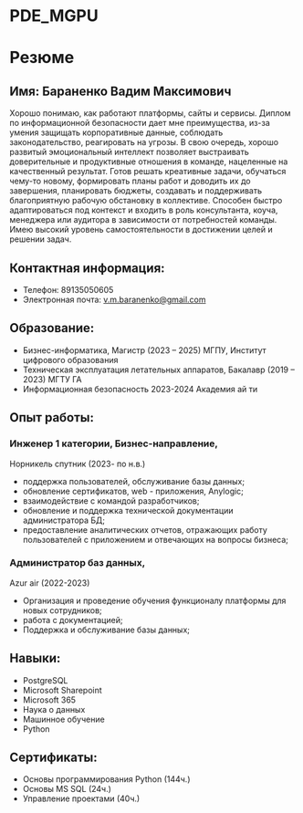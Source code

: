 # PDE_MGPU
# Резюме 
## Имя: Бараненко Вадим Максимович
Хорошо понимаю, как работают платформы, сайты и сервисы. Диплом по информационной безопасности дает мне преимущества, из-за умения защищать корпоративные данные, соблюдать законодательство, реагировать на угрозы. В свою очередь, хорошо развитый эмоциональный интеллект позволяет выстраивать
доверительные и продуктивные отношения в команде, нацеленные на качественный результат. Готов решать креативные задачи, обучаться чему-то новому, формировать планы работ и доводить их до завершения, планировать бюджеты, создавать и поддерживать благоприятную рабочую обстановку в коллективе.
Способен быстро адаптироваться под контекст и входить в роль консультанта, коуча, менеджера или аудитора в зависимости от потребностей команды. Имею высокий уровень самостоятельности в достижении целей и решении задач.
## Контактная информация: 
- Телефон: 89135050605
- Электронная почта: v.m.baranenko@gmail.com 
## Образование: 
 - Бизнес-информатика, Магистр (2023 – 2025) 
   МГПУ, Институт цифрового образования 
 - Техническая эксплуатация летательных аппаратов, Бакалавр (2019 – 2023) 
   МГТУ ГА
 - Информационная безопасность 2023-2024
   Академия ай ти
## Опыт работы:
### Инженер 1 категории, Бизнес-направление, 
Норникель спутник (2023- по н.в.) 
- поддержка пользователей, обслуживание базы данных;
- обновление сертификатов, web - приложения, Anylogic; 
- взаимодействие с командой разработчиков; 
- обновление и поддержка технической документации администратора БД; 
- предоставление аналитических отчетов, отражающих работу пользователей с приложением и отвечающих на вопросы бизнеса; 
### Администратор баз данных,
Azur air (2022-2023)
- Организация и проведение обучения функционалу платформы для новых сотрудников;
- работа с документацией;
- Поддержка и обслуживание базы данных;
## Навыки: 
- PostgreSQL
- Microsoft Sharepoint
- Microsoft 365
- Наука о данных
- Машинное обучение
- Python 
## Сертификаты: 
- Основы программирования Python (144ч.)
- Основы MS SQL (24ч.)
- Управление проектами (40ч.)
